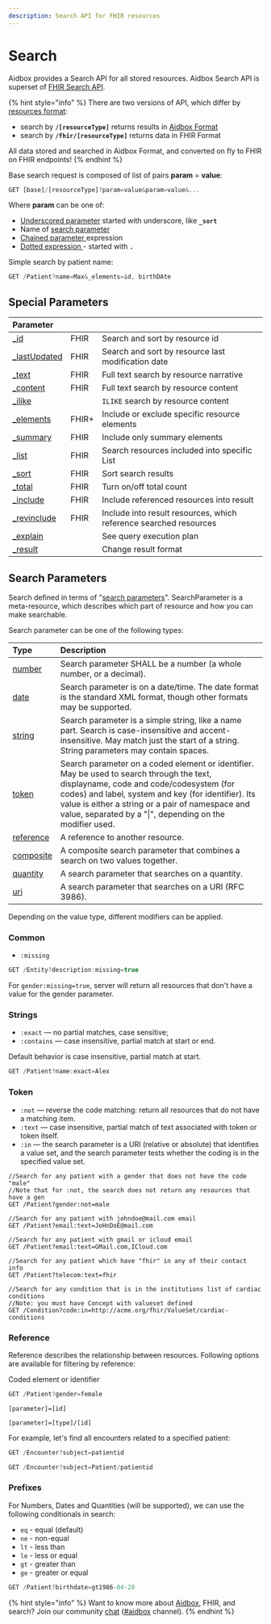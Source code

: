 ```yaml
---
description: Search API for FHIR resources
---
```


# Search

Aidbox provides a Search API for all stored resources. Aidbox Search API is superset of [FHIR Search API](https://www.hl7.org/fhir/search.html).  

{% hint style="info" %}
There are two versions of API, which differ by [resources format](../aidbox-and-fhir-formats.md):

* search by **`/[resourceType]`** returns results in [Aidbox Format](../aidbox-and-fhir-formats.md)
* search by **`/fhir/[resourceType]`** returns data in FHIR Format

All data stored and searched in Aidbox Format, and converted on fly to FHIR on FHIR endpoints!
{% endhint %}

Base search request is composed of list of pairs **param** = **value**:

```javascript
GET [base]/[resourceType]?param=value&param=value&...
```

Where **param** can be one of:

* [Underscored parameter](./#special-parameters) started with underscore, like **`_sort`**
* Name of [search parameter](searchparameter.md)
* [Chained parameter ](chained-parameters.md)expression
* [Dotted expression ](.-expressions.md)- started with **`.`**

Simple search by patient name:

```javascript
GET /Patient?name=Max&_elements=id, birthDAte
```

## Special Parameters

| Parameter |  |  |
| :--- | :--- | :--- |
| [\_id](_id.md) | FHIR | Search and sort by resource id |
| [\_lastUpdated](_lastupdated.md) | FHIR | Search and sort by resource last modification date |
| [\_text](_text-and-_content.md) | FHIR | Full text search by resource narrative |
| [\_content](_text-and-_content.md) | FHIR | Full text search by resource content |
| [\_ilike](_ilike.md) |  | `ILIKE` search by resource content |
| [\_elements](_elements.md) | FHIR+ | Include or exclude specific resource elements |
| [\_summary](_summary.md) | FHIR | Include only summary elements  |
| [\_list](_list.md) | FHIR | Search resources included into specific List |
| [\_sort](_sort.md) | FHIR | Sort search results |
| [\_total](_total-or-_countmethod.md) | FHIR | Turn on/off total count |
| [\_include](_include-and-_revinclude.md) | FHIR | Include referenced resources into result |
| [\_revinclude](_include-and-_revinclude.md) | FHIR | Include into result resources, which reference searched resources |
| [\_explain](_explain.md) |  | See query execution plan |
| [\_result](_result.md) |  | Change result format |

## Search Parameters

Search defined in terms of "[search parameters](searchparameter.md)". SearchParameter is a meta-resource, which describes which part of resource and how you can make searchable.

Search parameter can be one of the following types: 

| Type | Description |
| :--- | :--- |
| [number](https://www.hl7.org/fhir/search.html#number) | Search parameter SHALL be a number \(a whole number, or a decimal\). |
| [date](https://www.hl7.org/fhir/search.html#date) | Search parameter is on a date/time. The date format is the standard XML format, though other formats may be supported. |
| [string](https://www.hl7.org/fhir/search.html#string) | Search parameter is a simple string, like a name part. Search is case-insensitive and accent-insensitive. May match just the start of a string. String parameters may contain spaces. |
| [token](https://www.hl7.org/fhir/search.html#token) | Search parameter on a coded element or identifier. May be used to search through the text, displayname, code and code/codesystem \(for codes\) and label, system and key \(for identifier\). Its value is either a string or a pair of namespace and value, separated by a "\|", depending on the modifier used. |
| [reference](https://www.hl7.org/fhir/search.html#reference) | A reference to another resource. |
| [composite](https://www.hl7.org/fhir/search.html#composite) | A composite search parameter that combines a search on two values together. |
| [quantity](https://www.hl7.org/fhir/search.html#quantity) | A search parameter that searches on a quantity. |
| [uri](https://www.hl7.org/fhir/search.html#uri) | A search parameter that searches on a URI \(RFC 3986\). |

Depending on the value type, different modifiers can be applied.

### Common

* `:missing`

```javascript
GET /Entity?description:missing=true
```

For `gender:missing=true`, server will return all resources that don't have a value for the gender parameter.

### Strings

* `:exact` — no partial matches, case sensitive;
* `:contains` — case insensitive, partial match at start or end.

Default behavior is case insensitive, partial match at start.

```javascript
GET /Patient?name:exact=Alex
```

### Token

* `:not` — reverse the code matching: return all resources that do not have a matching item.
* `:text` — case insensitive, partial match of text associated with token or token itself.
* `:in` — the search parameter is a URI \(relative or absolute\) that identifies a value set, and the search parameter tests whether the coding is in the specified value set.

```
//Search for any patient with a gender that does not have the code "male"
//Note that for :not, the search does not return any resources that have a gen
GET /Patient?gender:not=male
```

```
//Search for any patient with johndoe@mail.com email
GET /Patient?email:text=JoHnDoE@mail.com
```

```
//Search for any patient with gmail or icloud email
GET /Patient?email:text=GMail.com,ICloud.com
```

```
//Search for any patient which have "fhir" in any of their contact info
GET /Patient?telecom:text=fhir
```

```
//Search for any condition that is in the institutions list of cardiac conditions
//Note: you must have Concept with valueset defined
GET /Condition?code:in=http://acme.org/fhir/ValueSet/cardiac-conditions
```

### Reference

Reference describes the relationship between resources. Following options are available for filtering by reference:

Сoded element or identifier

```javascript
GET /Patient?gender=female
```

```text
[parameter]=[id]
```

```text
[parameter]=[type]/[id]
```

For example, let's find all encounters related to a specified patient:

```javascript
GET /Encounter?subject=patientid
```

```javascript
GET /Encounter?subject=Patient/patientid
```

### Prefixes

For Numbers, Dates and Quantities \(will be supported\), we can use the following conditionals in search:

* `eq` - equal \(default\)
* `ne` - non-equal
* `lt` - less than
* `le` - less or equal
* `gt` - greater than
* `ge` - greater or equal

```javascript
GET /Patient?birthdate=gt1986-04-28
```

{% hint style="info" %}
Want to know more about [Aidbox](https://www.health-samurai.io/aidbox), FHIR, and search? Join our community [chat](https://community.aidbox.app/) \([\#aidbox](https://community.aidbox.app/) channel\).
{% endhint %}




